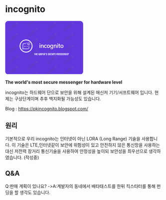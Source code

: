 
# incognito
![로고](https://github.com/Student-Jasons/incognito/blob/4541d42bf2895e4453052d37390e0cb032db7e52/logo.png?raw=true)


**The world's most secure messenger for hardware level**

incognito는 하드웨어 단으로 보안을 위해 설계된 매신저 기기/서프트웨어 입니다.
현제는 구상단계이며 추후 백지화될 가능성도 있습니다.

Blog : https://pkincognito.blogspot.com/

## 원리

기본적으로 우리 incognito는 인터넷이 아닌 LORA (Long Range) 기술을 사용합니다. 이 기술은 LTE,인터넷같이 보안에 위험성이 있고 안전하지 않은 통신망을 사용하는대신 저전력 장거리 통신기술을 사용하여 안정성을 높이되 보안성을 최우선으로 생각하였습니다.
(작성중)

## Q&A
Q:판매 계획이 있나요?
	->A:계발자의 동네에서 배타태스트를 한뒤 킥스타터를 통해 펀딩을 할 생각도 있습니다.


 

